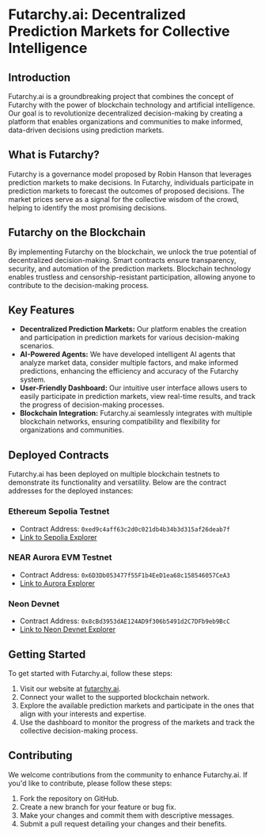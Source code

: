 # Futarchy.ai: Decentralized Prediction Markets for Collective Intelligence

## Introduction

Futarchy.ai is a groundbreaking project that combines the concept of Futarchy with the power of blockchain technology and artificial intelligence. Our goal is to revolutionize decentralized decision-making by creating a platform that enables organizations and communities to make informed, data-driven decisions using prediction markets.

## What is Futarchy?

Futarchy is a governance model proposed by Robin Hanson that leverages prediction markets to make decisions. In Futarchy, individuals participate in prediction markets to forecast the outcomes of proposed decisions. The market prices serve as a signal for the collective wisdom of the crowd, helping to identify the most promising decisions.

## Futarchy on the Blockchain

By implementing Futarchy on the blockchain, we unlock the true potential of decentralized decision-making. Smart contracts ensure transparency, security, and automation of the prediction markets. Blockchain technology enables trustless and censorship-resistant participation, allowing anyone to contribute to the decision-making process.

## Key Features

- **Decentralized Prediction Markets:** Our platform enables the creation and participation in prediction markets for various decision-making scenarios.
- **AI-Powered Agents:** We have developed intelligent AI agents that analyze market data, consider multiple factors, and make informed predictions, enhancing the efficiency and accuracy of the Futarchy system.
- **User-Friendly Dashboard:** Our intuitive user interface allows users to easily participate in prediction markets, view real-time results, and track the progress of decision-making processes.
- **Blockchain Integration:** Futarchy.ai seamlessly integrates with multiple blockchain networks, ensuring compatibility and flexibility for organizations and communities.

## Deployed Contracts

Futarchy.ai has been deployed on multiple blockchain testnets to demonstrate its functionality and versatility. Below are the contract addresses for the deployed instances:

### Ethereum Sepolia Testnet

- Contract Address: `0xed9c4aff63c2d0c021db4b34b3d315af26deab7f`
- [Link to Sepolia Explorer](https://sepolia.etherscan.io/address/0xed9c4aff63c2d0c021db4b34b3d315af26deab7f)

### NEAR Aurora EVM Testnet

- Contract Address: `0x6D3Db053477f55F1b4EeD1ea68c158546057CeA3`
- [Link to Aurora Explorer](https://explorer.testnet.aurora.dev/address/0x6D3Db053477f55F1b4EeD1ea68c158546057CeA3)

### Neon Devnet

- Contract Address: `0x8cBd3953dAE124AD9f306b5491d2C7DFb9eb9BcC`
- [Link to Neon Devnet Explorer](https://devnet.neonscan.org/address/0x8cBd3953dAE124AD9f306b5491d2C7DFb9eb9BcC)

## Getting Started

To get started with Futarchy.ai, follow these steps:

1. Visit our website at [futarchy.ai](http://futarchy.ai).
2. Connect your wallet to the supported blockchain network.
3. Explore the available prediction markets and participate in the ones that align with your interests and expertise.
4. Use the dashboard to monitor the progress of the markets and track the collective decision-making process.

## Contributing

We welcome contributions from the community to enhance Futarchy.ai. If you'd like to contribute, please follow these steps:

1. Fork the repository on GitHub.
2. Create a new branch for your feature or bug fix.
3. Make your changes and commit them with descriptive messages.
4. Submit a pull request detailing your changes and their benefits.
